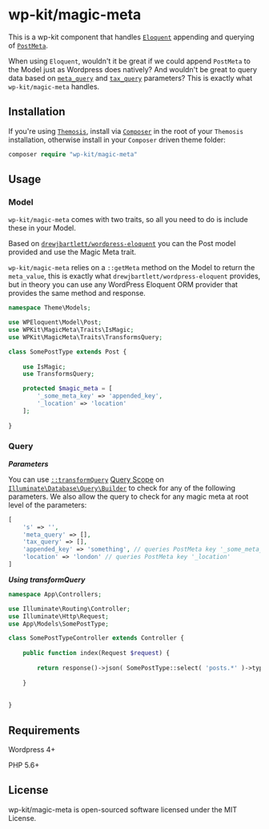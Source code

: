 # wp-kit/magic-meta

This is a wp-kit component that handles [```Eloquent```](https://laravel.com/docs/5.4/eloquent) appending and querying of [```PostMeta```](https://codex.wordpress.org/Post_Meta_Data_Section).

When using ```Eloquent```, wouldn't it be great if we could append ```PostMeta``` to the Model just as Wordpress does natively? And wouldn't be great to query data based on [```meta_query```](https://codex.wordpress.org/Class_Reference/WP_Meta_Query#Accepted_Arguments) and [```tax_query```](https://codex.wordpress.org/Class_Reference/WP_Query#Taxonomy_Parameters) parameters? This is exactly what ```wp-kit/magic-meta``` handles.

## Installation

If you're using [```Themosis```](http://framework.themosis.com/), install via [```Composer```](https://getcomposer.org/) in the root of your ```Themosis``` installation, otherwise install in your ```Composer``` driven theme folder:

```php
composer require "wp-kit/magic-meta"
```

## Usage

### Model

```wp-kit/magic-meta``` comes with two traits, so all you need to do is include these in your Model. 

Based on [```drewjbartlett/wordpress-eloquent```](https://github.com/drewjbartlett/wordpress-eloquent) you can the Post model provided and use the Magic Meta trait.

```wp-kit/magic-meta``` relies on a ```::getMeta``` method on the Model to return the ```meta_value```, this is exactly what ```drewjbartlett/wordpress-eloquent``` provides, but in theory you can use any WordPress Eloquent ORM provider that provides the same method and response.

```php
namespace Theme\Models;

use WPEloquent\Model\Post;
use WPKit\MagicMeta\Traits\IsMagic;
use WPKit\MagicMeta\Traits\TransformsQuery;

class SomePostType extends Post {
	
	use IsMagic;
	use TransformsQuery;

	protected $magic_meta = [
		'_some_meta_key' => 'appended_key',
		'_location' => 'location'
	];
	
}
```

### Query

***Parameters***

You can use [```::transformQuery```](https://github.com/wp-kit/magic-meta/blob/master/src/MagicMeta/Traits/MagicMeta.php#L70) [Query Scope](https://laravel.com/docs/5.4/eloquent#query-scopes) on [```Illuminate\Database\Query\Builder```](https://github.com/illuminate/database/blob/master/Query/Builder.php) to check for any of the following parameters. We also allow the query to check for any magic meta at root level of the parameters:

```php
[
	's' => '',
	'meta_query' => [],
	'tax_query' => [],
	'appended_key' => 'something', // queries PostMeta key '_some_meta_key'
	'location' => 'london' // queries PostMeta key '_location'
]
```

***Using transformQuery***

```php
namespace App\Controllers;

use Illuminate\Routing\Controller;
use Illuminate\Http\Request;
use App\Models\SomePostType;

class SomePostTypeController extends Controller {
	
	public function index(Request $request) {
	
		return response()->json( SomePostType::select( 'posts.*' )->type( 'some_type' )->transformQuery( $request ) );
		
	}
		 
	
}
```

## Requirements

Wordpress 4+

PHP 5.6+

## License

wp-kit/magic-meta is open-sourced software licensed under the MIT License.
